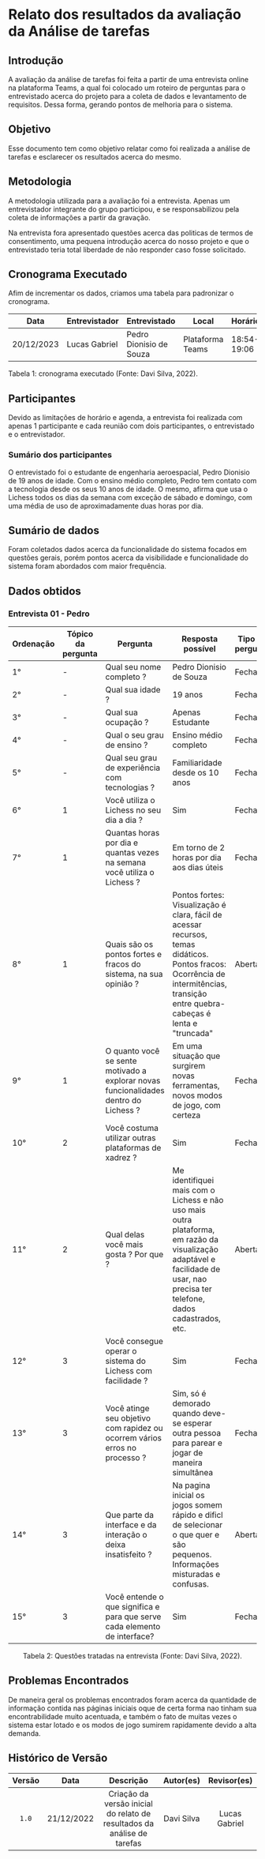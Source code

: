 # Relato dos resultados da avaliação da Análise de tarefas

## Introdução

A avaliação da análise de tarefas foi feita a partir de uma entrevista online na plataforma Teams, a qual foi colocado um roteiro de perguntas para o entrevistado acerca do projeto para a coleta de dados e levantamento de requisitos. Dessa forma, gerando pontos de melhoria para o sistema.

## Objetivo

Esse documento tem como objetivo relatar como foi realizada a análise de tarefas e esclarecer os resultados acerca do mesmo.

## Metodologia

A metodologia utilizada para a avaliação foi a entrevista. Apenas um entrevistador integrante do grupo participou, e se responsabilizou pela coleta de informações a partir da gravação.

Na entrevista fora apresentado questões acerca das politicas de termos de consentimento, uma pequena introdução acerca do nosso projeto e que o entrevistado teria total liberdade de não responder caso fosse solicitado.

## Cronograma Executado

Afim de incrementar os dados, criamos uma tabela para padronizar o cronograma.

| Data | Entrevistador | Entrevistado | Local | Horário |
| - | - | - | - | - |
| 20/12/2023 | Lucas Gabriel | Pedro Dionisio de Souza | Plataforma Teams | 18:54-19:06 |

Tabela 1: cronograma executado (Fonte: Davi Silva, 2022).

## Participantes

Devido as limitações de horário e agenda, a entrevista foi realizada com apenas 1 participante e cada reunião com dois participantes, o entrevistado e o entrevistador.

### Sumário dos participantes

O entrevistado foi o estudante de engenharia aeroespacial, Pedro Dionisio de 19 anos de idade. Com o ensino médio completo, Pedro tem contato com a tecnologia desde os seus 10 anos de idade. O mesmo, afirma que usa o Lichess todos os dias da semana com exceção de sábado e domingo, com uma média de uso de aproximadamente duas horas por dia.

## Sumário de dados

Foram coletados dados acerca da funcionalidade do sistema  focados em questões gerais, porém pontos acerca da visibilidade e funcionalidade do sistema foram abordados com maior frequência.

## Dados obtidos

### Entrevista 01 - Pedro

| Ordenação | Tópico da pergunta | Pergunta                                                                              | Resposta possível                                                                        | Tipo de pergunta |
| --------- | ------------------ | ------------------------------------------------------------------------------------- | ---------------------------------------------------------------------------------------- | ---------------- |
| 1°        | -                  | Qual seu nome completo ?                                                              | Pedro Dionisio de Souza                                                                      | Fechada          |
| 2°        | -                  | Qual sua idade ?                                                                      | 19 anos                                                                      | Fechada          |
| 3°        | -                  | Qual sua ocupação ?                                                                   | Apenas Estudante                                                                      | Fechada          |
| 4°        | -                  | Qual o seu grau de ensino ?                                                             | Ensino médio completo                                                                      | Fechada          |
| 5°        | -                  | Qual seu grau de experiência com tecnologias ?                                        | Familiaridade desde os 10 anos                                                                      | Fechada          |
| 6°        | 1                  | Você utiliza o Lichess no seu dia a dia ?                                             | Sim | Fechada          |
| 7°        | 1                  | Quantas horas por dia e quantas vezes na semana você utiliza o Lichess ?              | Em torno de 2 horas por dia aos dias úteis                                                                     | Fechada          |
| 8°        | 1                  | Quais são os pontos fortes e fracos do sistema, na sua opinião ?                      | Pontos fortes: Visualização é clara, fácil de acessar recursos, temas didáticos. Pontos fracos: Ocorrência de intermitências, transição entre quebra-cabeças é lenta e "truncada"                                                                  | Aberta           |
| 9°        | 1                  | O quanto você se sente motivado a explorar novas funcionalidades dentro do Lichess ? | Em uma situação que surgirem novas ferramentas, novos modos de jogo, com certeza                                                                         | Fechada          |
| 10°       | 2                  | Você costuma utilizar outras plataformas de xadrez ?                                   | Sim     | Fechada          |
| 11°       | 2                  | Qual delas você mais gosta ? Por que ?                                                | Me identifiquei mais com o Lichess e não uso mais outra plataforma,  em razão da visualização adaptável e facilidade de usar, nao precisa ter telefone, dados cadastrados, etc.                                                                      | Aberta           |
| 12°       | 3                  | Você consegue operar o sistema do Lichess com facilidade ?                            | Sim                                                                    | Fechada          |
| 13°       | 3                  | Você atinge seu objetivo com rapidez ou ocorrem vários erros no processo ?            | Sim, só é demorado quando deve-se esperar outra pessoa para parear e jogar de maneira simultânea                                                                      | Fechada          |
| 14°       | 3                  | Que parte da interface e da interação o deixa insatisfeito ?                          | Na pagina inicial os jogos somem rápido e dificl de selecionar o que quer e são pequenos. Informações misturadas e confusas.                                                                     | Aberta           |
| 15°       | 3                  | Você entende o que significa e para que serve cada elemento de interface?             | Sim <br>                                                                    | Fechada          |

<div style="text-align: center">
<p> Tabela 2: Questões tratadas na entrevista (Fonte: Davi Silva, 2022).</p>
</div>

## Problemas Encontrados

De maneira geral os problemas encontrados foram acerca da quantidade de informação contida nas páginas iniciais oque de certa forma nao tinham sua encontrabilidade muito acentuada, e também o fato de muitas vezes o sistema estar lotado e os modos de jogo sumirem rapidamente devido a alta demanda.

## Histórico de Versão

| Versão |    Data    |                        Descrição                        |    Autor(es)     |  Revisor(es)  |
| :----: | :--------: | :-----------------------------------------------------: | :--------------: | :-----------: |
| `1.0`  | 21/12/2022 | Criação da versão inicial do relato de resultados da análise de tarefas | Davi Silva | Lucas Gabriel |
